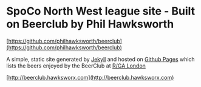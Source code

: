 # SpoCo North West league site - Built on Beerclub by Phil Hawksworth

[https://github.com/philhawksworth/beerclub](https://github.com/philhawksworth/beerclub)

A simple, static site generated by [Jekyll](http://jekyllrb.com) and hosted on [Github Pages](http://pages.github.com) which lists the beers enjoyed by the BeerClub at [R/GA London](http://rga.com)

[http://beerclub.hawksworx.com](http://beerclub.hawksworx.com)

